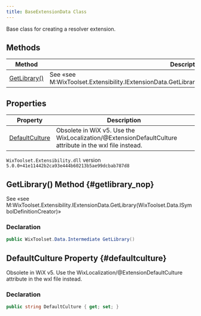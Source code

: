 ```yaml
---
title: BaseExtensionData Class
---
```

Base class for creating a resolver extension.
## Methods
| Method | Description |
| ------ | ----------- |
| [GetLibrary()](#getlibrary_nop) | See «see M:WixToolset.Extensibility.IExtensionData.GetLibrary(WixToolset.Data.ISymbolDefinitionCreator)»  |
## Properties
| Property | Description |
| ------ | ----------- |
| [DefaultCulture](#defaultculture) | Obsolete in WiX v5. Use the WixLocalization/@ExtensionDefaultCulture attribute in the wxl file instead. |
`WixToolset.Extensibility.dll` version `5.0.0+41e11442b2ca93e444b60213b5ae99dcbab787d8`
## GetLibrary() Method {#getlibrary_nop}
See «see M:WixToolset.Extensibility.IExtensionData.GetLibrary(WixToolset.Data.ISymbolDefinitionCreator)»
### Declaration
```cs
public WixToolset.Data.Intermediate GetLibrary()
```
## DefaultCulture Property {#defaultculture}
Obsolete in WiX v5. Use the WixLocalization/@ExtensionDefaultCulture attribute in the wxl file instead.
### Declaration
```cs
public string DefaultCulture { get; set; }
```

